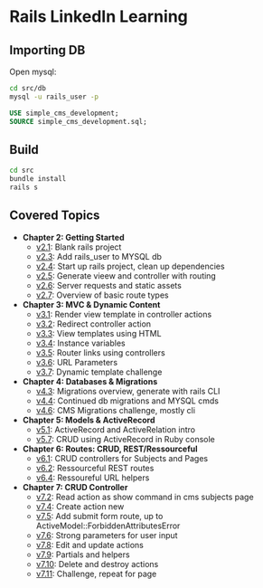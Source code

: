 # Rails LinkedIn Learning

## Importing DB

Open mysql:
```bash
cd src/db
mysql -u rails_user -p
```

```SQL
USE simple_cms_development;
SOURCE simple_cms_development.sql;
```

## Build

```bash
cd src
bundle install
rails s
```

## Covered Topics

* **Chapter 2: Getting Started**
  * [v2.1](https://github.com/sebastienblanchet/rails-linkedin-learning/releases/tag/v2.1): Blank rails project
  * [v2.3](https://github.com/sebastienblanchet/rails-linkedin-learning/releases/tag/v2.3): Add rails_user to MYSQL db
  * [v2.4](https://github.com/sebastienblanchet/rails-linkedin-learning/releases/tag/v2.4): Start up rails project, clean up dependencies
  * [v2.5](https://github.com/sebastienblanchet/rails-linkedin-learning/releases/tag/v2.5): Generate vieew and controller with routing
  * [v2.6](https://github.com/sebastienblanchet/rails-linkedin-learning/releases/tag/v2.6): Server requests and static assets
  * [v2.7](https://github.com/sebastienblanchet/rails-linkedin-learning/releases/tag/v2.7): Overview of basic route types
* **Chapter 3: MVC & Dynamic Content**
  * [v3.1](https://github.com/sebastienblanchet/rails-linkedin-learning/releases/tag/v3.1): Render view template in controller actions
  * [v3.2](https://github.com/sebastienblanchet/rails-linkedin-learning/releases/tag/v3.2): Redirect controller action
  * [v3.3](https://github.com/sebastienblanchet/rails-linkedin-learning/releases/tag/v3.3): View templates using HTML
  * [v3.4](https://github.com/sebastienblanchet/rails-linkedin-learning/releases/tag/v3.4): Instance variables
  * [v3.5](https://github.com/sebastienblanchet/rails-linkedin-learning/releases/tag/v3.5): Router links using controllers
  * [v3.6](https://github.com/sebastienblanchet/rails-linkedin-learning/releases/tag/v3.6): URL Parameters
  * [v3.7](https://github.com/sebastienblanchet/rails-linkedin-learning/releases/tag/v3.7): Dynamic template challenge
* **Chapter 4: Databases & Migrations**
  * [v4.3](https://github.com/sebastienblanchet/rails-linkedin-learning/releases/tag/v4.3): Migrations overview, generate with rails CLI
  * [v4.4](https://github.com/sebastienblanchet/rails-linkedin-learning/releases/tag/v4.4): Continued db migrations and MYSQL cmds
  * [v4.6](https://github.com/sebastienblanchet/rails-linkedin-learning/releases/tag/v4.6): CMS Migrations challenge, mostly cli
* **Chapter 5: Models & ActiveRecord**
  * [v5.1](https://github.com/sebastienblanchet/rails-linkedin-learning/releases/tag/v5.1): ActiveRecord and ActiveRelation intro
  * [v5.7](https://github.com/sebastienblanchet/rails-linkedin-learning/releases/tag/v5.7): CRUD using ActiveRecord in Ruby console
* **Chapter 6: Routes: CRUD, REST/Ressourceful**
  * [v6.1](https://github.com/sebastienblanchet/rails-linkedin-learning/releases/tag/v6.1): CRUD controllers for Subjects and Pages
  * [v6.2](https://github.com/sebastienblanchet/rails-linkedin-learning/releases/tag/v6.2): Ressourceful REST routes
  * [v6.4](https://github.com/sebastienblanchet/rails-linkedin-learning/releases/tag/v6.4): Ressoureful URL helpers
* **Chapter 7: CRUD Controller**
  * [v7.2](https://github.com/sebastienblanchet/rails-linkedin-learning/releases/tag/v7.2): Read action as show command in cms subjects page
  * [v7.4](https://github.com/sebastienblanchet/rails-linkedin-learning/releases/tag/v7.4): Create action new
  * [v7.5](https://github.com/sebastienblanchet/rails-linkedin-learning/releases/tag/v7.5): Add submit form route, up to  ActiveModel::ForbiddenAttributesError
  * [v7.6](https://github.com/sebastienblanchet/rails-linkedin-learning/releases/tag/v7.6): Strong parameters for user input
  * [v7.8](https://github.com/sebastienblanchet/rails-linkedin-learning/releases/tag/v7.8): Edit and update actions
  * [v7.9](https://github.com/sebastienblanchet/rails-linkedin-learning/releases/tag/v7.9): Partials and helpers
  * [v7.10](https://github.com/sebastienblanchet/rails-linkedin-learning/releases/tag/v7.10): Delete and destroy actions
  * [v7.11](https://github.com/sebastienblanchet/rails-linkedin-learning/releases/tag/v7.11): Challenge, repeat for page
